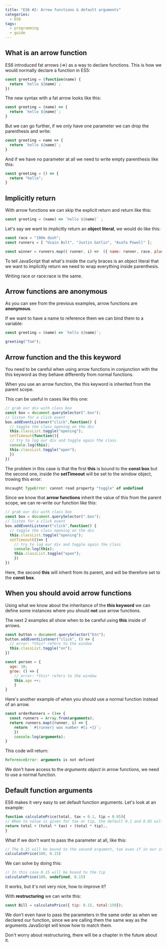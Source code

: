 ```yaml
---
title: "ES6 #2: Arrow functions & default arguments"
categories:
  - ES6
tags:
  - programming
  - guide
---
```


## What is an arrow function

ES6 introduced fat arrows (=>) as a way to declare functions.
This is how we would normally declare a function in ES5:

``` javascript
const greeting = (function(name) {
  return `hello ${name}`;
})
```

The new syntax with a fat arrow looks like this:

``` javascript
const greeting = (name) => {
  return `hello ${name}`;
}

```

But we can go further, if we only have one parameter we can drop the parenthesis and write:

``` javascript
const greeting = name => {
  return `hello ${name}`;
}
```

And if we have no parameter at all we need to write empty parenthesis like this:

``` javascript
const greeting = () => {
  return "hello";
}
```

## Implicitly return

With arrow functions we can skip the explicit return and return like this:

``` javascript
const greeting = (name) => `hello ${name}` ;
```

Let's say we want to implicitly return an **object literal**, we would do like this:

``` javascript
const race = "100m dash";
const runners = [ "Usain Bolt", "Justin Gatlin", "Asafa Powell" ];

const winner = runners.map(( runner, i) =>  ({ name: runner, race, place: I +1})));

```

To tell JavaScript that what's inside the curly braces is an object literal that we want to implicitly return we need to wrap everything inside parenthesis.

Writing race or race:race is the same.

## Arrow functions are anonymous

As you can see from the previous examples, arrow functions are **anonymous**.

If we want to have a name to reference them we can bind them to a variable:

``` javascript
const greeting = (name) => `hello ${name}`;

greeting("Tom");
```

## Arrow function and the **this** keyword

You need to be careful when using arrow functions in conjunction with the this keyword as they behave differently from normal functions.

When you use an arrow function, the this keyword is inherited from the parent scope.

This can be useful in cases like this one:

``` javascript 
// grab our div with class box
const box = document.querySelector(".box");
// listen for a click event 
box.addEventListener("click",function() {
  // toggle the class opening on the div
  this.classList.toggle("opening");
  setTimeout(function(){
  // try to log our div and toggle again the class
  console.log(this);
  this.classList.toggle("open");
  })
})
```


The problem in this case is that the first **this** is bound to the **const box** but the second one, inside the **setTimeout** will be set to the window object, trowing this error:

``` javascript
Uncaught TypeError: cannot read property "toggle" of undefined 
```
Since we know that **arrow functions** inherit the value of this from the parent scope, we can re-write our function like this:

``` javascript
// grab our div with class box
const box = document.querySelector(".box");
// listen for a click event 
box.addEventListener("click",function() {
  // toggle the class opening on the div
  this.classList.toggle("opening");
  setTimeout(()=> {
    // try to log our div and toggle again the class
    console.log(this);
    this.classList.toggle("open");
    })
})
```

Here, the second **this** will inherit from its parent, and will be therefore set to the **const box**.

## When you should avoid arrow functions

Using what we know about the inheritance of the **this keyword** we can define some instances where you should **not** use arrow functions.

The next 2 examples all show when to be careful using **this** inside of arrows.

``` javascript
const button = document.querySelector("btn");
button.addEventListener("click", () => {
  // error: *this* refers to the window 
  this.classList.toggle("on");
})
```

``` javascript
const person = {
  age: 10;
  grow: () => {
    // error: *this* refers to the window
    this.age ++;
    }
}
```

Here's another example of when you should use a normal function instead of an arrow.

``` javascript
const orderRunners = ()=> {
  const runners = Array.from(arguments);
  return runners.map((runner, i) => {
    return ` #{runner} was number #{i +1}`;
    })
    console.log(arguments);
}
```

This code will return:

``` javascript
ReferenceError: arguments is not defined
```

We don't have access to the *arguments object* in arrow functions, we need to use a normal function.


## Default function arguments

ES6 makes it very easy to set default function arguments. Let's look at an example:

``` javascript
function calculatePrice(total, tax = 0.1, tip = 0.05){
// When to value is given for tax or tip, the default 0.1 and 0.05 will be used 
return total + (total * tax) + (total * tip);,
}
```

What if we don't want to pass the parameter at all, like this:

``` javascript
// The 0.15 will be bound to the second argument, tax even if in our intention it was to set 0.15 as the tip
calculatePrice(100, 0.15)
```

We can solve by doing this:

``` javascript
// In this case 0.15 will be bound to the tip
calculatePrice(100, undefined, 0.15)
```

It works, but it's not very nice, how to improve it?

With **restructuring** we can write this:

``` javascript
const Bill = calculatePrice({ tip: 0.15, total:150});
```

We don't even have to pass the parameters in the same order as when we declared our function, since we are calling them the same way as the arguments JavaScript will know how to match them.

Don't worry about restructuring, there will be a chapter in the future about it.
